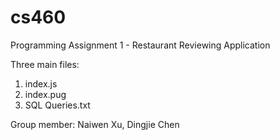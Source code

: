 # cs460
Programming Assignment 1 - Restaurant Reviewing Application

Three main files:
1) index.js
2) index.pug
3) SQL Queries.txt

Group member: Naiwen Xu, Dingjie Chen

